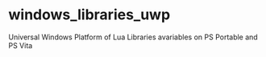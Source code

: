 # windows_libraries_uwp

Universal Windows Platform of Lua Libraries avariables on PS Portable and PS Vita

